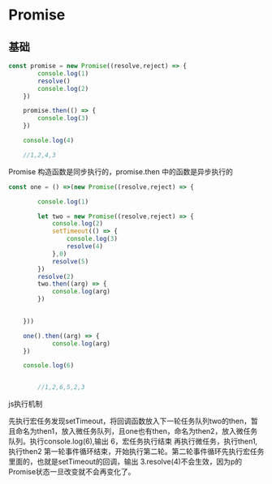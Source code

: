 # Promise

## 基础

```js
const promise = new Promise((resolve,reject) => {
        console.log(1)
        resolve()
        console.log(2)
    })

    promise.then(() => {
        console.log(3)
    })

    console.log(4)

    //1,2,4,3
```

Promise 构造函数是同步执行的，promise.then 中的函数是异步执行的


```js
const one = () =>(new Promise((resolve,reject) => {

        console.log(1)

        let two = new Promise((resolve,reject) => {
            console.log(2)
            setTimeout(() => {
                console.log(3)
                resolve(4)
            },0)
            resolve(5)
        })
        resolve(2)
        two.then((arg) => {
            console.log(arg)
        })

        
    }))

    one().then((arg) => {
            console.log(arg)
    })

    console.log(6)


        //1,2,6,5,2,3
```

js执行机制

先执行宏任务发现setTimeout，将回调函数放入下一轮任务队列two的then，暂且命名为then1，放入微任务队列，且one也有then，命名为then2，放入微任务队列。执行console.log(6),输出 6，宏任务执行结束
再执行微任务，执行then1,执行then2
第一轮事件循环结束，开始执行第二轮。第二轮事件循环先执行宏任务里面的，也就是setTimeout的回调，输出 3.resolve(4)不会生效，因为p的Promise状态一旦改变就不会再变化了。


